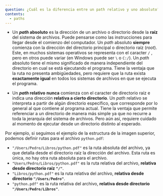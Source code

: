 ```yaml
---
question: ¿Cuál es la diferencia entre un path relativo y uno absoluto?
contents:
  - paths
---
```



 - Un ***path* absoluto** es la dirección de un archivo o directorio desde la **raíz** del sistema de archivos. Puede pensarse como las instrucciones para llegar desde el comienzo del computador. Un *path* absoluto **siempre** comienza con la dirección del directorio principal o directorio raíz (*root*). Este, en muchos sistemas operativos se representa con el caracter `/` , pero en otros puede variar (en Windows puede ser `\` o `C:/`). Un *path* absoluto tiene el mismo significado de manera independiente del directorio en cual se está ejecutando el programa. Tiene la ventaja que la ruta no presenta ambigüedades, pero requiere que la ruta exista **exactamente igual** en todos los sistemas de archivos en que se ejecuta el programa.
 
 - Un ***path* relativo** **nunca** comienza con el caracter de directorio raíz e indica una dirección **relativa a cierto directorio**. Un *path* relativo se interpreta a partir de algún directorio específico, que corresponde por lo general al que contiene al programa actual. Tiene la ventaja que permite referenciar a un directorio de manera más simple ya que no recurre a toda la jerarquía del sistema de archivos. Pero aún así, requiere cuidado al momento de ejecutar desde un directorio distinto al esperado.

 Por ejemplo, si seguimos el ejemplo de la estructura de la imagen superior, podemos definir rutas para el archivo `python.pdf`:

- `"/Users/Pedro/Libros/python.pdf"` es la ruta absoluta del archivo, ya que detalla desde el directorio raíz la dirección del archivo. Esta ruta es única, no hay otra ruta absoluta para el archivo.
- `"Users/Pedro/Libros/python.pdf"` es la ruta relativa del archivo, **relativa desde directorio raíz `"/"`**.
- `"Libros/python.pdf"` es la ruta relativa del archivo, **relativa desde directorio `"/Users/Pedro"`**.
- `"python.pdf"` es la ruta relativa del archivo, **relativa desde directorio `"/Users/Pedro/Libros"`**.